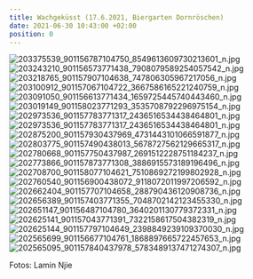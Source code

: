 ```yaml
---
title: Wachgeküsst (17.6.2021, Biergarten Dornröschen)
date: 2021-06-30 10:43:00 +02:00
position: 0
---
```


![203375539_901156787104750_8549613609730213601_n.jpg](/uploads/203375539_901156787104750_8549613609730213601_n.jpg)![203243210_901156573771438_7908079589254057542_n.jpg](/uploads/203243210_901156573771438_7908079589254057542_n.jpg)![203218765_901157907104638_747806305967217056_n.jpg](/uploads/203218765_901157907104638_747806305967217056_n.jpg)![203100912_901157067104722_3667586165221240759_n.jpg](/uploads/203100912_901157067104722_3667586165221240759_n.jpg)![203091050_901156613771434_1659725445740443460_n.jpg](/uploads/203091050_901156613771434_1659725445740443460_n.jpg)![203019149_901158023771293_3535708792296975154_n.jpg](/uploads/203019149_901158023771293_3535708792296975154_n.jpg)![202973536_901157783771317_2436516534438464801_n.jpg](/uploads/202973536_901157783771317_2436516534438464801_n.jpg)![202973536_901157783771317_2436516534438464801_n.jpg](/uploads/202973536_901157783771317_2436516534438464801_n.jpg)![202875200_901157930437969_4731443101066591877_n.jpg](/uploads/202875200_901157930437969_4731443101066591877_n.jpg)![202803775_901157490438013_5678727562129665317_n.jpg](/uploads/202803775_901157490438013_5678727562129665317_n.jpg)![202780668_901157750437987_2691512228751184237_n.jpg](/uploads/202780668_901157750437987_2691512228751184237_n.jpg)![202773866_901157873771308_3886915573189196496_n.jpg](/uploads/202773866_901157873771308_3886915573189196496_n.jpg)![202708700_901158077104621_7510869272199802928_n.jpg](/uploads/202708700_901158077104621_7510869272199802928_n.jpg)![202760540_901156900438072_9118072011997206592_n.jpg](/uploads/202760540_901156900438072_9118072011997206592_n.jpg)![202662404_901157707104658_288790436120908736_n.jpg](/uploads/202662404_901157707104658_288790436120908736_n.jpg)![202656389_901157403771355_7048702142123455330_n.jpg](/uploads/202656389_901157403771355_7048702142123455330_n.jpg)![202651147_901156487104780_3640201130779372331_n.jpg](/uploads/202651147_901156487104780_3640201130779372331_n.jpg)![202625141_901157043771391_7322158617504382319_n.jpg](/uploads/202625141_901157043771391_7322158617504382319_n.jpg)![202625144_901157797104649_2398849239109370030_n.jpg](/uploads/202625144_901157797104649_2398849239109370030_n.jpg)![202565699_901156677104761_1868897665722457653_n.jpg](/uploads/202565699_901156677104761_1868897665722457653_n.jpg)![202565095_901157840437978_5783489137471274307_n.jpg](/uploads/202565095_901157840437978_5783489137471274307_n.jpg)

Fotos: Lamin Njie